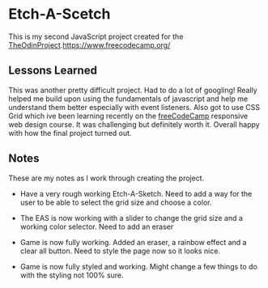 
# Etch-A-Scetch

This is my second JavaScript project created for the [TheOdinProject](https://www.theodinproject.com/).https://www.freecodecamp.org/

## Lessons Learned

This was another pretty difficult project. Had to do a lot of googling! Really helped me build upon using the fundamentals of javascript and help me understand them better especially with event listeners. Also got to use CSS Grid which ive been learning recently on the [freeCodeCamp](https://www.freecodecamp.org/) responsive web design course. It was challenging but definitely worth it. Overall happy with how the final project turned out.

## Notes

These are my notes as I work through creating the project.

- Have a very rough working Etch-A-Sketch. Need to add a way for the user to be able to select the grid size and choose a color.

- The EAS is now working with a slider to change the grid size and a working color selector. Need to add an eraser 

- Game is now fully working. Added an eraser, a rainbow effect and a clear all button. Need to style the page now so it looks nice.

- Game is now fully styled and working. Might change a few things to do with the styling not 100% sure.